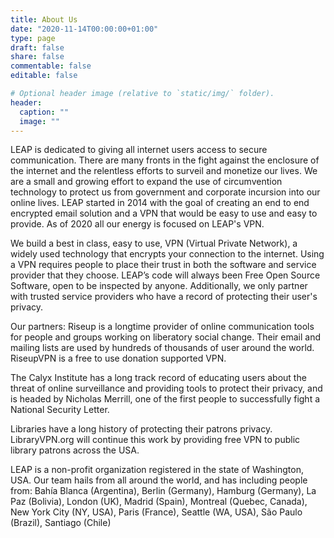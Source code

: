 ```yaml
---
title: About Us
date: "2020-11-14T00:00:00+01:00"
type: page
draft: false
share: false
commentable: false
editable: false

# Optional header image (relative to `static/img/` folder).
header:
  caption: ""
  image: ""
---
```


LEAP is dedicated to giving all internet users access to secure communication. There are many fronts in the fight against the enclosure of the internet and the relentless efforts to surveil and monetize our lives. We are a small and growing effort to expand the use of circumvention technology to protect us from government and corporate incursion into our online lives.
LEAP started in 2014 with the goal of creating an end to end encrypted email solution and a VPN that would be easy to use and easy to provide. As of 2020 all our energy is focused on LEAP's VPN.

We build a best in class, easy to use, VPN (Virtual Private Network), a widely used technology that encrypts your connection to the internet. Using a VPN requires people to place their trust in both the software and service provider that they choose. LEAP’s code will always been Free Open Source Software, open to be inspected by anyone. Additionally, we only partner with trusted service providers who have a record of protecting their user's privacy.

Our partners: Riseup is a longtime provider of online communication tools for people and groups working on liberatory social change. Their email and mailing lists are used by hundreds of thousands of user around the world. RiseupVPN is a free to use donation supported VPN.

The Calyx Institute has a long track record of educating users about the threat of online surveillance and providing tools to protect their privacy, and is headed by Nicholas Merrill, one of the first people to successfully fight a National Security Letter.

Libraries have a long history of protecting their patrons privacy. LibraryVPN.org will continue this work by providing free VPN to public library patrons across the USA.

LEAP is a non-profit organization registered in the state of Washington, USA. Our team hails from all around the world, and has including people from: Bahía Blanca (Argentina), Berlin (Germany), Hamburg (Germany), La Paz (Bolivia), London (UK), Madrid (Spain), Montreal (Quebec, Canada), New York City (NY, USA), Paris (France), Seattle (WA, USA), São Paulo (Brazil), Santiago (Chile)